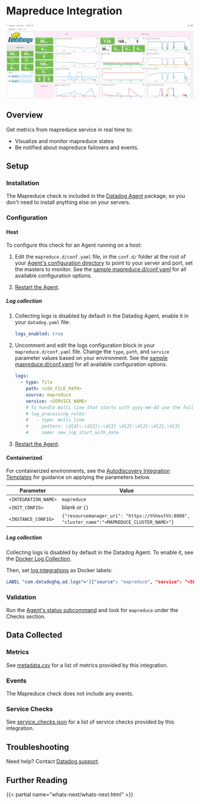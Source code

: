 # Mapreduce Integration

![MapReduce Dashboard][1]

## Overview

Get metrics from mapreduce service in real time to:

- Visualize and monitor mapreduce states
- Be notified about mapreduce failovers and events.

## Setup

### Installation

The Mapreduce check is included in the [Datadog Agent][2] package, so you don't need to install anything else on your servers.

### Configuration

<!-- xxx tabs xxx -->
<!-- xxx tab "Host" xxx -->

#### Host

To configure this check for an Agent running on a host:

1. Edit the `mapreduce.d/conf.yaml` file, in the `conf.d/` folder at the root of your [Agent's configuration directory][3] to point to your server and port, set the masters to monitor. See the [sample mapreduce.d/conf.yaml][4] for all available configuration options.

2. [Restart the Agent][5].

##### Log collection

1. Collecting logs is disabled by default in the Datadog Agent, enable it in your `datadog.yaml` file:

    ```yaml
    logs_enabled: true
    ```

2. Uncomment and edit the logs configuration block in your `mapreduce.d/conf.yaml` file. Change the `type`, `path`, and `service` parameter values based on your environment. See the [sample mapreduce.d/conf.yaml][4] for all available configuration options.

    ```yaml
    logs:
      - type: file
        path: <LOG_FILE_PATH>
        source: mapreduce
        service: <SERVICE_NAME>
        # To handle multi line that starts with yyyy-mm-dd use the following pattern
        # log_processing_rules:
        #   - type: multi_line
        #     pattern: \d{4}\-\d{2}\-\d{2} \d{2}:\d{2}:\d{2},\d{3}
        #     name: new_log_start_with_date
    ```

3. [Restart the Agent][5].

<!-- xxz tab xxx -->
<!-- xxx tab "Containerized" xxx -->

#### Containerized

For containerized environments, see the [Autodiscovery Integration Templates][6] for guidance on applying the parameters below.

| Parameter            | Value                                                                                         |
| -------------------- | --------------------------------------------------------------------------------------------- |
| `<INTEGRATION_NAME>` | `mapreduce`                                                                                   |
| `<INIT_CONFIG>`      | blank or `{}`                                                                                 |
| `<INSTANCE_CONFIG>`  | `{"resourcemanager_uri": "https://%%host%%:8088", "cluster_name":"<MAPREDUCE_CLUSTER_NAME>"}` |

##### Log collection

Collecting logs is disabled by default in the Datadog Agent. To enable it, see the [Docker Log Collection][7].

Then, set [log integrations][16] as Docker labels:

```yaml
LABEL "com.datadoghq.ad.logs"='[{"source": "mapreduce", "service": "<SERVICE_NAME>"}]'
```

<!-- xxz tab xxx -->
<!-- xxz tabs xxx -->

### Validation

Run the [Agent's status subcommand][8] and look for `mapreduce` under the Checks section.

## Data Collected

### Metrics

See [metadata.csv][9] for a list of metrics provided by this integration.

### Events

The Mapreduce check does not include any events.

### Service Checks

See [service_checks.json][10] for a list of service checks provided by this integration.

## Troubleshooting

Need help? Contact [Datadog support][11].

## Further Reading

{{< partial name="whats-next/whats-next.html" >}}

[1]: https://raw.githubusercontent.com/DataDog/integrations-core/master/mapreduce/images/mapreduce_dashboard.png
[2]: https://app.datadoghq.com/account/settings/agent/latest
[3]: https://docs.datadoghq.com/agent/guide/agent-configuration-files/#agent-configuration-directory
[4]: https://github.com/DataDog/integrations-core/blob/master/mapreduce/datadog_checks/mapreduce/data/conf.yaml.example
[5]: https://docs.datadoghq.com/agent/guide/agent-commands/#restart-the-agent
[6]: https://docs.datadoghq.com/agent/kubernetes/integrations/
[7]: https://docs.datadoghq.com/agent/docker/log/
[8]: https://docs.datadoghq.com/agent/guide/agent-commands/#agent-status-and-information
[9]: https://github.com/DataDog/integrations-core/blob/master/mapreduce/metadata.csv
[10]: https://github.com/DataDog/integrations-core/blob/master/mapreduce/assets/service_checks.json
[11]: https://docs.datadoghq.com/help/
[12]: https://www.datadoghq.com/blog/hadoop-architecture-overview
[13]: https://www.datadoghq.com/blog/monitor-hadoop-metrics
[14]: https://www.datadoghq.com/blog/collecting-hadoop-metrics
[15]: https://www.datadoghq.com/blog/monitor-hadoop-metrics-datadog
[16]: https://docs.datadoghq.com/agent/docker/log/?tab=containerinstallation#log-integrations
